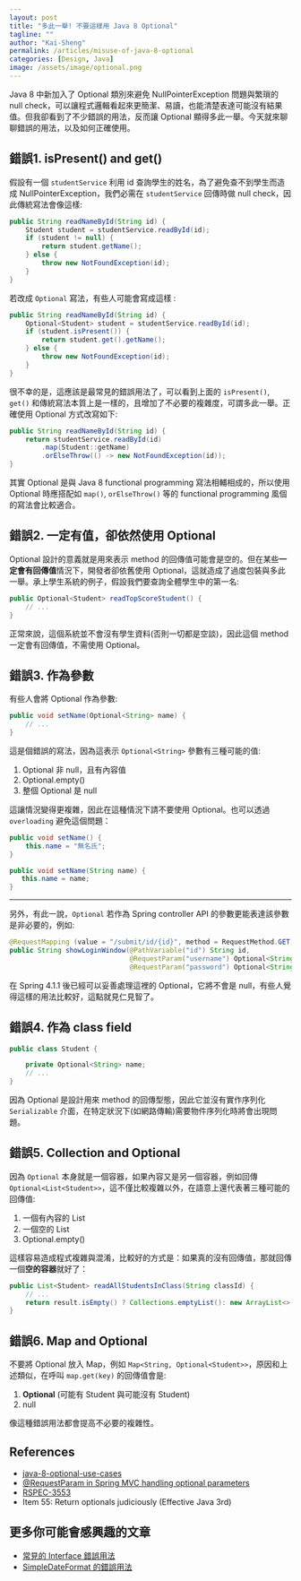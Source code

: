 ```yaml
---
layout: post
title: "多此一舉! 不要這樣用 Java 8 Optional"
tagline: ""
author: "Kai-Sheng"
permalink: /articles/misuse-of-java-8-optional
categories: [Design, Java]
image: /assets/image/optional.png
--- 
```


Java 8 中新加入了 Optional 類別來避免 NullPointerException 問題與繁瑣的 null check，可以讓程式邏輯看起來更簡潔、易讀，也能清楚表達可能沒有結果值。但我卻看到了不少錯誤的用法，反而讓 Optional 顯得多此一舉。今天就來聊聊錯誤的用法，以及如何正確使用。
 
## **錯誤1. isPresent() and get()**
假設有一個 `studentService` 利用 id 查詢學生的姓名，為了避免查不到學生而造成 NullPointerException，我們必需在 `studentService` 回傳時做 null check，因此傳統寫法會像這樣:

```java
public String readNameById(String id) {
    Student student = studentService.readById(id);
    if (student != null) {
        return student.getName();
    } else {
        throw new NotFoundException(id); 
    }
}
```
若改成 `Optional` 寫法，有些人可能會寫成這樣 :

```java
public String readNameById(String id) {
    Optional<Student> student = studentService.readById(id);
    if (student.isPresent()) {
        return student.get().getName();
    } else {
        throw new NotFoundException(id); 
    }
}
```

很不幸的是，這應該是最常見的錯誤用法了，可以看到上面的 `isPresent()`, `get()` 和傳統寫法本質上是一樣的，且增加了不必要的複雜度，可謂多此一舉。正確使用 Optional 方式改寫如下:
 
```java
public String readNameById(String id) {
    return studentService.readById(id)
        .map(Student::getName)
        .orElseThrow(() -> new NotFoundException(id));
}
```
其實 Optional 是與 Java 8 functional programming 寫法相輔相成的，所以使用 Optional 時應搭配如 `map()`, `orElseThrow()` 等的 functional programming 風個的寫法會比較適合。

## **錯誤2. 一定有值，卻依然使用 Optional**
Optional 設計的意義就是用來表示 method 的回傳值可能會是空的。但在某些**一定會有回傳值**情況下，開發者卻依舊使用 Optional，這就造成了過度包裝與多此一舉。承上學生系統的例子，假設我們要查詢全體學生中的第一名:
```java
public Optional<Student> readTopScoreStudent() {
    // ...
}
```
正常來說，這個系統並不會沒有學生資料(否則一切都是空談)，因此這個 method 一定會有回傳值，不需使用 Optional。

## **錯誤3. 作為參數**

有些人會將 Optional 作為參數: 

```java
public void setName(Optional<String> name) {
    // ...
}
```

這是個錯誤的寫法，因為這表示 `Optional<String>` 參數有三種可能的值:
1. Optional 非 null，且有內容值
2. Optional.empty()
3. 整個 Optional 是 null

這讓情況變得更複雜，因此在這種情況下請不要使用 Optional。也可以透過 `overloading` 避免這個問題：

```java
public void setName() {
    this.name = "無名氏";
}

public void setName(String name) {
   this.name = name;
}
```

-------

另外，有此一說，`Optional` 若作為 Spring controller API 的參數更能表達該參數是非必要的，例如: 

```java
@RequestMapping (value = "/submit/id/{id}", method = RequestMethod.GET, produces="text/xml")
public String showLoginWindow(@PathVariable("id") String id,
                              @RequestParam("username") Optional<String> username,
                              @RequestParam("password") Optional<String> password) { ... }
```

在 Spring 4.1.1 後已經可以妥善處理這裡的 Optional，它將不會是 null，有些人覺得這樣的用法比較好，這點就見仁見智了。

## **錯誤4. 作為 class field**

```java
public class Student {

    private Optional<String> name;
    // ...
}
```

因為 Optional 是設計用來 method 的回傳型態，因此它並沒有實作序列化 `Serializable` 介面，在特定狀況下(如網路傳輸)需要物件序列化時將會出現問題。

## **錯誤5. Collection and Optional**
因為 `Optional` 本身就是一個容器，如果內容又是另一個容器，例如回傳 `Optional<List<Student>>`，這不僅比較複雜以外，在語意上還代表著三種可能的回傳值:
1. 一個有內容的 List
2. 一個空的 List
3. Optional.empty()

這樣容易造成程式複雜與混淆，比較好的方式是：如果真的沒有回傳值，那就回傳一個**空的容器**就好了：

```java
public List<Student> readAllStudentsInClass(String classId) {
    // ... 
    return result.isEmpty() ? Collections.emptyList(): new ArrayList<>(result);
}
```
 
## **錯誤6. Map and Optional**
不要將 Optional 放入 Map，例如 `Map<String, Optional<Student>>`，原因和上述類似，在呼叫 `map.get(key)` 的回傳值會是:
1. **Optional<Student>** (可能有 Student 與可能沒有 Student)
2. null

像這種錯誤用法都會提高不必要的複雜性。

## **References**
- [java-8-optional-use-cases](http://dolszewski.com/java/java-8-optional-use-cases/)
- [@RequestParam in Spring MVC handling optional parameters](https://stackoverflow.com/questions/22373696/requestparam-in-spring-mvc-handling-optional-parameters)
- [RSPEC-3553](https://rules.sonarsource.com/java/tag/clumsy/RSPEC-3553)
- Item 55: Return optionals judiciously (Effective Java 3rd)

## **更多你可能會感興趣的文章**
- [常見的 Interface 錯誤用法](/articles/anti-pattern-of-java-interface-impl-style)
- [SimpleDateFormat 的錯誤用法](/articles/simple-date-format)